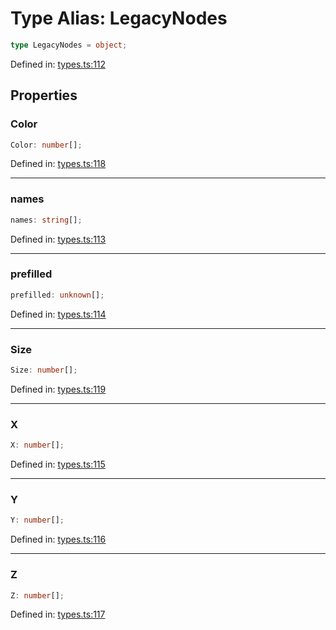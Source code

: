 # Type Alias: LegacyNodes

```ts
type LegacyNodes = object;
```

Defined in: [types.ts:112](https://github.com/thewtex/niivue/blob/main/packages/niivue/src/types.ts#L112)

## Properties

### Color

```ts
Color: number[];
```

Defined in: [types.ts:118](https://github.com/thewtex/niivue/blob/main/packages/niivue/src/types.ts#L118)

---

### names

```ts
names: string[];
```

Defined in: [types.ts:113](https://github.com/thewtex/niivue/blob/main/packages/niivue/src/types.ts#L113)

---

### prefilled

```ts
prefilled: unknown[];
```

Defined in: [types.ts:114](https://github.com/thewtex/niivue/blob/main/packages/niivue/src/types.ts#L114)

---

### Size

```ts
Size: number[];
```

Defined in: [types.ts:119](https://github.com/thewtex/niivue/blob/main/packages/niivue/src/types.ts#L119)

---

### X

```ts
X: number[];
```

Defined in: [types.ts:115](https://github.com/thewtex/niivue/blob/main/packages/niivue/src/types.ts#L115)

---

### Y

```ts
Y: number[];
```

Defined in: [types.ts:116](https://github.com/thewtex/niivue/blob/main/packages/niivue/src/types.ts#L116)

---

### Z

```ts
Z: number[];
```

Defined in: [types.ts:117](https://github.com/thewtex/niivue/blob/main/packages/niivue/src/types.ts#L117)

